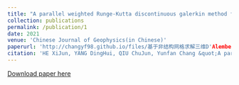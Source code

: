 ```yaml
---
title: "A parallel weighted Runge-Kutta discontinuous galerkin method for solving acousitc wave equations in 3D D'Alembert media on unstructured meshes"
collection: publications
permalink: /publication/1
date: 2021
venue: 'Chinese Journal of Geophysics(in Chinese)'
paperurl: 'http://changyf98.github.io/files/基于非结构网格求解三维D'Alembert介质中声波方程的并行加权Runge-Kutta间断有限元方法.pdf'
citation: 'HE XiJun, YANG DingHui, QIU ChuJun, Yunfan Chang &quot;A parallel weighted Runge-Kutta discontinuous galerkin method for solving acousitc wave equations in 3D D'Alembert media on unstructured meshes&quot; <i>Chinese Journal of Geophysics(in Chinese)</i>. 64(3): 876-895.'
---
```


[Download paper here](http://changyf98.github.io/files/基于非结构网格求解三维D'Alembert介质中声波方程的并行加权Runge-Kutta间断有限元方法.pdf)

